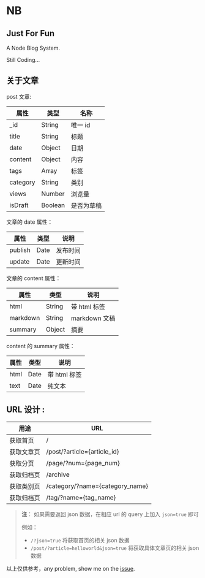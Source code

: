 # NB

## Just For Fun

A Node Blog System.

Still Coding...

## 关于文章

post 文章:

| 属性 | 类型 | 名称 |
|---|---|---|
| _id | String | 唯一 id |
| title | String　| 标题 |
| date | Object | 日期 |
| content| Object | 内容 |
| tags | Array | 标签 |
| category| String | 类别 |
| views | Number | 浏览量 |
| isDraft | Boolean | 是否为草稿 |

文章的 date 属性：

| 属性 | 类型 | 说明 |
|---|---|---|
| publish | Date | 发布时间 |
| update | Date | 更新时间 |

文章的 content 属性：

| 属性 | 类型 | 说明 |
|---|---|---|
| html | String | 带 html 标签 |
| markdown | String | markdown 文稿 |
| summary | Object | 摘要 |

content 的 summary 属性：

| 属性 | 类型 | 说明 |
|---|---|---|
| html | Date | 带 html 标签 |
| text | Date | 纯文本 |

## URL 设计 :

| 用途 | URL |
|---|---|
| 获取首页 | / |
| 获取文章页 | /post/?article={article_id} |
| 获取分页　| /page/?num={page_num} |
| 获取归档页 | /archive |
| 获取类别页 | /category/?name={category_name} |
| 获取归档页 | /tag/?name={tag_name} |

> **注**： 如果需要返回 json 数据，在相应 url 的 query 上加入 `json=true` 即可
>
> 例如： 
> - `/?json=true` 将获取首页的相关 json 数据
> - `/post/?article=helloworld&json=true`  将获取具体文章页的相关 json 数据

以上仅供参考，any problem, show me on the [issue](https://github.com/huangxutao/NB/issues).
